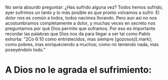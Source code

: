 No sería absurdo preguntar: ¿Has sufrido alguna vez? Todos hemos
sufrido, ayer sufrimos un tanto y lo más posible es que pronto volvamos
a sufrir. El dolor nos es común a todos, todos nacimos llorando. Pero
aun así no nos acostumbramos completamente a dolor, y muchas veces en
secreto nos preguntamos por qué Dios permite que suframos. Por eso es
importante recordar las palabras que Dios nos da para llegar a ser tal
como Pablo exhorta: "2Co 6:10 como entristecidos, mas siempre
[gozosos]{.mark}; como pobres, mas enriqueciendo a muchos; como no
teniendo nada, mas poseyéndolo todo."

# A Dios no le agrada el sufrimiento:

#  
